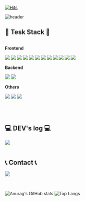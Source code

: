 <!--**Heera1/Heera1** is a ✨ _special_ ✨ repository because its `README.md` (this file) appears on your GitHub profile.
Here are some ideas to get you started:
- 🔭 I’m currently working on ...
- 🌱 I’m currently learning ...
- 👯 I’m looking to collaborate on ...
- 🤔 I’m looking for help with ...
- 💬 Ask me about ...
- 📫 How to reach me: ...
- 😄 Pronouns: ...
- ⚡ Fun fact: ...
-->



[![Hits](https://hits.seeyoufarm.com/api/count/incr/badge.svg?url=https%3A%2F%2Fgithub.com%2Fgjbae1212%2Fhit-counter&count_bg=%2383D5BC&title_bg=%23FF8BAE&icon=&icon_color=%23E7E7E7&title=hits&edge_flat=false)](https://hits.seeyoufarm.com)

![header](https://capsule-render.vercel.app/api?type=waving&color=0:FF9C9C,100:53C0BC&height=250&section=header&text=Welcome%20to%20Heera1's%20GitHub&fontSize=30&animation=fadeIn&fontColor=fff)

<div>
    <h2>🔨 Tesk Stack 🔨</h2>
    <div style="display:flex; flex-direction:column; align-items:flex-start;">
        <!-- Frontend -->
        <p><strong>Frontend</strong></p>
        <div>
            <img src="https://img.shields.io/badge/HTML55-E34F26?style=flat-square&logo=html5&logoColor=white"> 
            <img src="https://img.shields.io/badge/CSS-1572B6?style=flat-square&logo=css3&logoColor=white"> 
            <img src="https://img.shields.io/badge/Javascript-F7DF1E?style=flat-square&logo=javascript&logoColor=black"> 
            <img src="https://img.shields.io/badge/Typescript-3178C6?style=flat-square&logo=typescript&logoColor=white">
            <img src="https://img.shields.io/badge/React-61DAFB?style=flat-square&logo=React&logoColor=white">
            <img src="https://img.shields.io/badge/Next.js-000000?style=flat-square&logo=next.js&logoColor=white">
            <!-- css -->
            <img src="https://img.shields.io/badge/Tailwindcss-06B6D4?style=flat-square&logo=tailwindcss&logoColor=white">
            <img src="https://img.shields.io/badge/Styled_components-DB7093?style=flat-square&logo=styledcomponents&logoColor=white">
            <img src="https://img.shields.io/badge/Bootstrap-7952B3?style=flat-square&logo=bootstrap&logoColor=white">
            <!-- state -->
            <img src="https://img.shields.io/badge/Recoil-3578E5?style=flat-square&logo=recoil&logoColor=white">
            <img src="https://img.shields.io/badge/Zustand-FFCC00?style=flat-square&logoColor=white">
            <img src = "https://img.shields.io/badge/Axios-5A29E4?style=flat-square&logo=Axios&logoColor=white">
        </div>
    <!-- Backend -->
    <p><strong>Backend</strong></p>
        <div>
            <img src="https://img.shields.io/badge/Java-007396?style=flat-square&logo=java&logoColor=white">
            <img src="https://img.shields.io/badge/CSharp-512BD4?style=flat-square&logo=csharp&logoColor=white">
            <!-- <img src="https://img.shields.io/badge/Spring Boot-6DB33F?style=flat-square&logo=spring boot&logoColor=white"> -->
        </div>
    <!-- Database -->
    <!--<p><strong>Database</strong></p>
        <div>
            <img src="https://img.shields.io/badge/oracle-F80000?style=for-the-badge&logo=oracle&logoColor=white"> 
            <img src="https://img.shields.io/badge/mysql-4479A1?style=for-the-badge&logo=mysql&logoColor=white"> 
            <img src="https://img.shields.io/badge/firebase-FFCA28?style=for-the-badge&logo=firebase&logoColor=white">
        </div> -->
    <!-- Server -->
    <!-- <p><strong>Server</strong></p>
        <div>
            <img src="https://img.shields.io/badge/linux-FCC624?style=for-the-badge&logo=linux&logoColor=black"> 
            <img src="https://img.shields.io/badge/apache tomcat-F8DC75?style=for-the-badge&logo=apachetomcat&logoColor=black">
            <img src="https://img.shields.io/badge/Amazon AWS-232F3E?style=for-the-badge&logo=amazon aws&logoColor=white"> 
        </div> -->
    <!-- Others -->
    <p><strong>Others</strong></p>
        <div>
            <!-- <img src="https://img.shields.io/badge/Kotlin-7F52FF?style=flat-square&logo=kotlin&logoColor=white">
            <img src="https://img.shields.io/badge/Andoid Studio-3DDC84?style=flat-square&logo=android studio&logoColor=white">
            <img src="https://img.shields.io/badge/python-3776AB?style=flat-square&logo=python&logoColor=white"> -->
            <img src = "https://img.shields.io/badge/Prettier-F7B93E?style=flat-square&logo=prettier&logoColor=white">
            <img src = "https://img.shields.io/badge/ESLint-4B32C3?style=flat-square&logo=ESLint&logoColor=white">
            <img src = "https://img.shields.io/badge/npm-CB3837?style=flat-square&logo=npm&logoColor=white">
        </div><br>
    </div>
<br /><br />

## 💻 DEV's log 💻
<a href="https://velog.io/@caecus"><img src="https://img.shields.io/badge/Velog-20C997?style=for-the-badge&logo=Velog&logoColor=white"/></a>
<br /><br />


## 📞 Contact 📞
<div style="display:flex; flex-direction:row;">
    <a href="caecus.regio@gmail.com">
        <img src="https://img.shields.io/badge/Gmail-EA4335?style=for-the-badge&logo=Gmail&logoColor=white"> 
    </a>
</div>
<br /><br />
</div>

![Anurag's GitHub stats](https://github-readme-stats.vercel.app/api?username=heera1&show_icons=true&theme=panda)
![Top Langs](https://github-readme-stats.vercel.app/api/top-langs/?username=heera1&layout=compact&theme=dracula)
